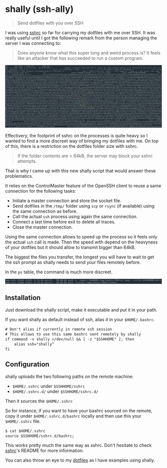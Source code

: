 # shally (ssh-ally)

> Send dotfiles with you over SSH

I was using [sshrc](https://github.com/Russell91/sshrc) so far for carrying my dotfiles with me over SSH. It was really useful until I got the following remark from the person managing the server I was connecting to:

> Does anyone know what this super long and weird process is? It feels like an attacker that has succeeded to run a custom program.

![ps-sshrc](https://raw.githubusercontent.com/lobre/shally/master/ps-sshrc.png)

Effectivery, the footprint of sshrc on the processes is quite heavy so I wanted to find a more discreet way of bringing my dotfiles with me. On top of this, there is a restriction on the dotfiles folder size with sshrc.

> If the folder contents are > 64kB, the server may block your sshrc attempts.

That is why I came up with this new shally script that would answer these problematics.

It relies on the ControlMaster feature of the OpenSSH client to reuse a same connection for the following tasks:

- Initiate a master connection and store the socket file.
- Send dotfiles in the `/tmp/` folder using `scp` or `rsync` (if available) using the same connection as before.
- Call the actual `ssh` process using again the same connection.
- Connect a last time before exit to delete all traces.
- Close the master connection.

Using the same connection allows to speed up the process so it feels only the actual `ssh` call is made. Then the speed with depend on the heavyness of your dotfiles but it should allow to transmit bigger than 64kB.

The biggest the files you transfer, the longest you will have to wait to get the ssh prompt as shally needs to send your files remotely before.

In the `ps` table, the command is much more discreet.

![ps-shally](https://raw.githubusercontent.com/lobre/shally/master/ps-shally.png)

## Installation

Just download the shally script, make it executable and put it in your path.

If you want shally as default instead of ssh, alias it in your `$HOME/.bashrc`.

    # Don't alias if currently in remote ssh session
    # This allows to use this same bashrc sent remotely by shally
    if command -v shally >/dev/null && [ -z "$SSHHOME" ]; then
        alias ssh="shally"
    fi

## Configuration

shally uploads the two following paths on the remote machine:
- `$HOME/.sshrc` under `$SSHHOME/sshrc`
- `$HOME/.sshrc.d/` under `$SSHHOME/sshrc.d/`

Then it sources the `$HOME/.sshrc`

So for instance, if you want to have your bashrc sourced on the remote, copy it under `$HOME/.sshrc.d/bashrc` locally and then use this your `$HOME/.sshrc` file.

```
$ cat $HOME/.sshrc
source $SSHHOME/sshrc.d/bashrc;
```

This works pretty much the same way as sshrc. Don't hesitate to check [sshrc](https://github.com/Russell91/sshrc)'s README for more information.

You can also throw an eye to my [dotfiles](https://github.com/lobre/dotfiles) as I have examples using shally.
